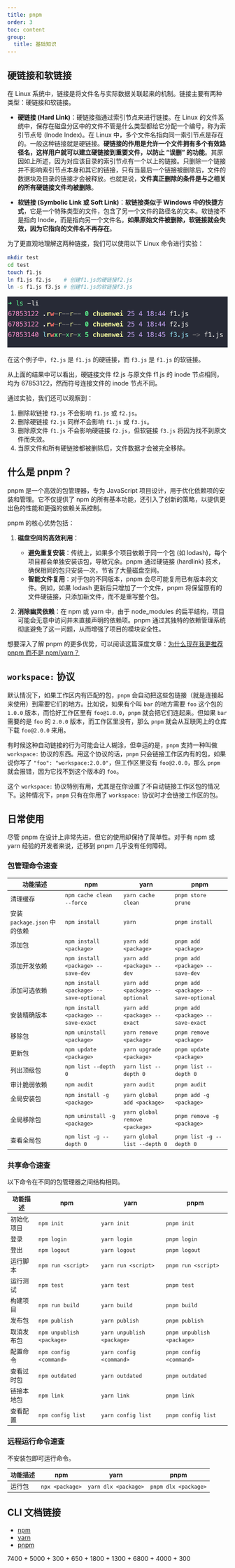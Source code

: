 ```yaml
---
title: pnpm
order: 3
toc: content
group:
  title: 基础知识
---
```


## 硬链接和软链接

在 Linux 系统中，链接是将文件名与实际数据关联起来的机制。链接主要有两种类型：硬链接和软链接。

- **硬链接 (Hard Link)**：硬链接指通过索引节点来进行链接。在 Linux 的文件系统中，保存在磁盘分区中的文件不管是什么类型都给它分配一个编号，称为索引节点号 (Inode Index)。在 Linux 中，多个文件名指向同一索引节点是存在的。一般这种链接就是硬链接。**硬链接的作用是允许一个文件拥有多个有效路径名，这样用户就可以建立硬链接到重要文件，以防止 “误删” 的功能**。其原因如上所述，因为对应该目录的索引节点有一个以上的链接。只删除一个链接并不影响索引节点本身和其它的链接，只有当最后一个链接被删除后，文件的数据块及目录的链接才会被释放。也就是说，**文件真正删除的条件是与之相关的所有硬链接文件均被删除**。

- **软链接 (Symbolic Link 或 Soft Link)**：**软链接类似于 Windows 中的快捷方式**，它是一个特殊类型的文件，包含了另一个文件的路径名的文本。软链接不是指向 Inode，而是指向另一个文件名。**如果原始文件被删除，软链接就会失效，因为它指向的文件名不再存在**。

为了更直观地理解这两种链接，我们可以使用以下 Linux 命令进行实验：

```bash
mkdir test
cd test
touch f1.js
ln f1.js f2.js    # 创建f1.js的硬链接f2.js
ln -s f1.js f3.js # 创建f1.js的软链接f3.js
```

![20240425184652](https://raw.githubusercontent.com/chuenwei0129/my-picgo-repo/master/me/20240425184652.png)

在这个例子中，`f2.js` 是 `f1.js` 的硬链接，而 `f3.js` 是 `f1.js` 的软链接。

从上面的结果中可以看出，硬链接文件 f2.js 与原文件 f1.js 的 inode 节点相同，均为 67853122，然而符号连接文件的 inode 节点不同。

通过实验，我们还可以观察到：

1. 删除软链接 `f3.js` 不会影响 `f1.js` 或 `f2.js`。
2. 删除硬链接 `f2.js` 同样不会影响 `f1.js` 或 `f3.js`。
3. 删除原文件 `f1.js` 不会影响硬链接 `f2.js`，但软链接 `f3.js` 将因为找不到原文件而失效。
4. 当原文件和所有硬链接都被删除后，文件数据才会被完全移除。

## 什么是 pnpm？

pnpm 是一个高效的包管理器，专为 JavaScript 项目设计，用于优化依赖项的安装和管理。它不仅提供了 npm 的所有基本功能，还引入了创新的策略，以提供更出色的性能和更强的依赖关系控制。

pnpm 的核心优势包括：

1. **磁盘空间的高效利用**：

   - **避免重复安装**：传统上，如果多个项目依赖于同一个包 (如 lodash)，每个项目都会单独安装该包，导致冗余。pnpm 通过硬链接 (hardlink) 技术，确保相同的包只安装一次，节省了大量磁盘空间。
   - **智能文件复用**：对于包的不同版本，pnpm 会尽可能复用已有版本的文件。例如，如果 lodash 更新后只增加了一个文件，pnpm 将保留原有的文件硬链接，只添加新文件，而不是重写整个包。

2. **消除幽灵依赖**：在 npm 或 yarn 中，由于 node_modules 的扁平结构，项目可能会无意中访问并未直接声明的依赖项。pnpm 通过其独特的依赖管理系统彻底避免了这一问题，从而增强了项目的模块安全性。

想要深入了解 pnpm 的更多优势，可以阅读这篇深度文章：[为什么现在我更推荐 pnpm 而不是 npm/yarn？](https://juejin.cn/post/6932046455733485575)

## `workspace:` 协议

默认情况下，如果工作区内有匹配的包，`pnpm` 会自动把这些包链接（就是连接起来使用）到需要它们的地方。比如说，如果有个叫 `bar` 的地方需要 `foo` 这个包的 `1.0.0` 版本，而恰好工作区里有 `foo@1.0.0`，`pnpm` 就会把它们连起来。但如果 `bar` 需要的是 `foo` 的 `2.0.0` 版本，而工作区里没有，那么 `pnpm` 就会从互联网上的仓库下载 `foo@2.0.0` 来用。

有时候这种自动链接的行为可能会让人糊涂，但幸运的是，`pnpm` 支持一种叫做 `workspace:` 协议的东西。用这个协议的话，`pnpm` 只会链接工作区内有的包，如果说你写了 `"foo": "workspace:2.0.0"`，但工作区里没有 `foo@2.0.0`，那么 `pnpm` 就会报错，因为它找不到这个版本的 `foo`。

这个 `workspace:` 协议特别有用，尤其是在你设置了不自动链接工作区包的情况下。这种情况下，`pnpm` 只有在你用了 `workspace:` 协议时才会链接工作区的包。

## 日常使用

尽管 pnpm 在设计上非常先进，但它的使用却保持了简单性。对于有 npm 或 yarn 经验的开发者来说，迁移到 pnpm 几乎没有任何障碍。

### 包管理命令速查

| 功能描述                     | npm                                     | yarn                            | pnpm                                 |
| ---------------------------- | --------------------------------------- | ------------------------------- | ------------------------------------ |
| 清理缓存                     | `npm cache clean --force`               | `yarn cache clean`              | `pnpm store prune`                   |
| 安装 `package.json` 中的依赖 | `npm install`                           | `yarn`                          | `pnpm install`                       |
| 添加包                       | `npm install <package>`                 | `yarn add <package>`            | `pnpm add <package>`                 |
| 添加开发依赖                 | `npm install <package> --save-dev`      | `yarn add <package> --dev`      | `pnpm add <package> --save-dev`      |
| 添加可选依赖                 | `npm install <package> --save-optional` | `yarn add <package> --optional` | `pnpm add <package> --save-optional` |
| 安装精确版本                 | `npm install <package> --save-exact`    | `yarn add <package> --exact`    | `pnpm add <package> --save-exact`    |
| 移除包                       | `npm uninstall <package>`               | `yarn remove <package>`         | `pnpm remove <package>`              |
| 更新包                       | `npm update <package>`                  | `yarn upgrade <package>`        | `pnpm update <package>`              |
| 列出顶级包                   | `npm list --depth 0`                    | `yarn list --depth 0`           | `pnpm list --depth 0`                |
| 审计脆弱依赖                 | `npm audit`                             | `yarn audit`                    | `pnpm audit`                         |
| 全局安装包                   | `npm install -g <package>`              | `yarn global add <package>`     | `pnpm add -g <package>`              |
| 全局移除包                   | `npm uninstall -g <package>`            | `yarn global remove <package>`  | `pnpm remove -g <package>`           |
| 查看全局包                   | `npm list -g --depth 0`                 | `yarn global list --depth 0`    | `pnpm list -g --depth 0`             |

### 共享命令速查

以下命令在不同的包管理器之间结构相同。

| 功能描述   | npm                       | yarn                       | pnpm                       |
| ---------- | ------------------------- | -------------------------- | -------------------------- |
| 初始化项目 | `npm init`                | `yarn init`                | `pnpm init`                |
| 登录       | `npm login`               | `yarn login`               | `pnpm login`               |
| 登出       | `npm logout`              | `yarn logout`              | `pnpm logout`              |
| 运行脚本   | `npm run <script>`        | `yarn run <script>`        | `pnpm run <script>`        |
| 运行测试   | `npm test`                | `yarn test`                | `pnpm test`                |
| 构建项目   | `npm run build`           | `yarn build`               | `pnpm build`               |
| 发布包     | `npm publish`             | `yarn publish`             | `pnpm publish`             |
| 取消发布包 | `npm unpublish <package>` | `yarn unpublish <package>` | `pnpm unpublish <package>` |
| 配置命令   | `npm config <command>`    | `yarn config <command>`    | `pnpm config <command>`    |
| 查看过时包 | `npm outdated`            | `yarn outdated`            | `pnpm outdated`            |
| 链接本地包 | `npm link`                | `yarn link`                | `pnpm link`                |
| 查看配置   | `npm config list`         | `yarn config list`         | `pnpm config list`         |

### 远程运行命令速查

不安装包即可运行命令。

| 功能描述 | npm             | yarn                 | pnpm                 |
| -------- | --------------- | -------------------- | -------------------- |
| 运行包   | `npx <package>` | `yarn dlx <package>` | `pnpm dlx <package>` |

## CLI 文档链接

- [npm](https://docs.npmjs.com/cli/v8/commands)
- [yarn](https://yarnpkg.com/cli)
- [pnpm](https://pnpm.io/cli/install)

7400 + 5000 + 300 + 650 + 1800 + 1300 + 6800 + 4000 + 300
